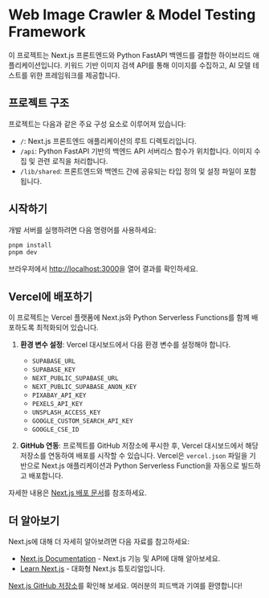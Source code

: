 # Web Image Crawler & Model Testing Framework

이 프로젝트는 Next.js 프론트엔드와 Python FastAPI 백엔드를 결합한 하이브리드 애플리케이션입니다. 키워드 기반 이미지 검색 API를 통해 이미지를 수집하고, AI 모델 테스트를 위한 프레임워크를 제공합니다.

## 프로젝트 구조

프로젝트는 다음과 같은 주요 구성 요소로 이루어져 있습니다:

-   `/`: Next.js 프론트엔드 애플리케이션의 루트 디렉토리입니다.
-   `/api`: Python FastAPI 기반의 백엔드 API 서버리스 함수가 위치합니다. 이미지 수집 및 관련 로직을 처리합니다.
-   `/lib/shared`: 프론트엔드와 백엔드 간에 공유되는 타입 정의 및 설정 파일이 포함됩니다.

## 시작하기

개발 서버를 실행하려면 다음 명령어를 사용하세요:

```bash
pnpm install
pnpm dev
```

브라우저에서 [http://localhost:3000](http://localhost:3000)을 열어 결과를 확인하세요.

## Vercel에 배포하기

이 프로젝트는 Vercel 플랫폼에 Next.js와 Python Serverless Functions를 함께 배포하도록 최적화되어 있습니다.

1.  **환경 변수 설정**: Vercel 대시보드에서 다음 환경 변수를 설정해야 합니다.
    *   `SUPABASE_URL`
    *   `SUPABASE_KEY`
    *   `NEXT_PUBLIC_SUPABASE_URL`
    *   `NEXT_PUBLIC_SUPABASE_ANON_KEY`
    *   `PIXABAY_API_KEY`
    *   `PEXELS_API_KEY`
    *   `UNSPLASH_ACCESS_KEY`
    *   `GOOGLE_CUSTOM_SEARCH_API_KEY`
    *   `GOOGLE_CSE_ID`

2.  **GitHub 연동**: 프로젝트를 GitHub 저장소에 푸시한 후, Vercel 대시보드에서 해당 저장소를 연동하여 배포를 시작할 수 있습니다. Vercel은 `vercel.json` 파일을 기반으로 Next.js 애플리케이션과 Python Serverless Function을 자동으로 빌드하고 배포합니다.

자세한 내용은 [Next.js 배포 문서](https://nextjs.org/docs/app/building-your-application/deploying)를 참조하세요.

## 더 알아보기

Next.js에 대해 더 자세히 알아보려면 다음 자료를 참고하세요:

-   [Next.js Documentation](https://nextjs.org/docs) - Next.js 기능 및 API에 대해 알아보세요.
-   [Learn Next.js](https://nextjs.org/learn) - 대화형 Next.js 튜토리얼입니다.

[Next.js GitHub 저장소](https://github.com/vercel/next.js)를 확인해 보세요. 여러분의 피드백과 기여를 환영합니다!
